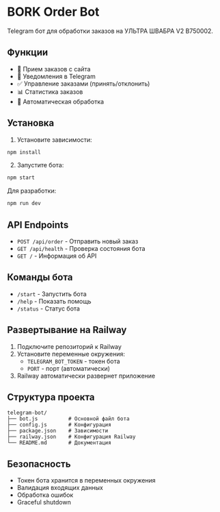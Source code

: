 # BORK Order Bot

Telegram бот для обработки заказов на УЛЬТРА ШВАБРА V2 B750002.

## Функции

- 🤖 Прием заказов с сайта
- 📱 Уведомления в Telegram
- ✅ Управление заказами (принять/отклонить)
- 📊 Статистика заказов
- 🔄 Автоматическая обработка

## Установка

1. Установите зависимости:
```bash
npm install
```

2. Запустите бота:
```bash
npm start
```

Для разработки:
```bash
npm run dev
```

## API Endpoints

- `POST /api/order` - Отправить новый заказ
- `GET /api/health` - Проверка состояния бота
- `GET /` - Информация об API

## Команды бота

- `/start` - Запустить бота
- `/help` - Показать помощь
- `/status` - Статус бота

## Развертывание на Railway

1. Подключите репозиторий к Railway
2. Установите переменные окружения:
   - `TELEGRAM_BOT_TOKEN` - токен бота
   - `PORT` - порт (автоматически)
3. Railway автоматически развернет приложение

## Структура проекта

```
telegram-bot/
├── bot.js          # Основной файл бота
├── config.js       # Конфигурация
├── package.json    # Зависимости
├── railway.json    # Конфигурация Railway
└── README.md       # Документация
```

## Безопасность

- Токен бота хранится в переменных окружения
- Валидация входящих данных
- Обработка ошибок
- Graceful shutdown

